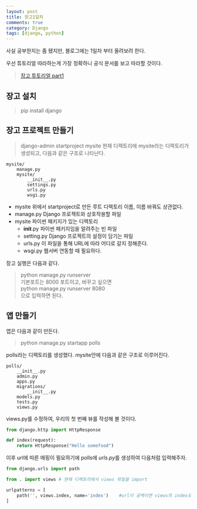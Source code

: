 ```yaml
---
layout: post
title: 장고1일차
comments: true
category: Django
tags: [django, python]
---
```


사실 공부한지는 좀 됐지만, 블로그에는 1일차 부터 올려보려 한다.

우선 튜토리얼 따라하는게 가장 정확하니 공식 문서를 보고 따라할 것이다.
> [장고 튜토리얼 part1 ](https://docs.djangoproject.com/ko/2.1/intro/tutorial01/)      

## 장고 설치
> pip install django

## 장고 프로젝트 만들기
> django-admin startproject mysite
현재 디렉토리에 mysite라는 디렉토리가 생성되고, 다음과 같은 구조로 나타난다.

```
mysite/
    manage.py
    mysite/
        __init__.py
        settings.py
        urls.py
        wsgi.py
```
- mysite        위에서 startproject로 만든 루트 디렉토리 이름, 이름 바꿔도 상관없다.
- manage.py     Django 프로젝트와 상호작용할 파일
- mysite        파이썬 패키지가 있는 디렉토리
  - __init__.py 파이썬 패키지임을 알려주는 빈 파일
  - setting.py  Django 프로젝트의 설정이 담기는 파일
  - urls.py     이 파일을 통해 URL에 따라 어디로 갈지 정해준다.
  - wsgi.py     웹서버 연동할 때 필요하다.
  
장고 실행은 다음과 같다.  
> python manage.py runserver  
기본포트는 8000 포트이고, 바꾸고 싶으면  
> python manage.py runserver 8080  
으로 입력하면 된다.

## 앱 만들기
앱은 다음과 같이 만든다.
> python manage.py startapp polls

polls라는 디렉토리를 생성했다. mysite안에 다음과 같은 구조로 이루어진다.

```
polls/
    __init__.py
    admin.py
    apps.py
    migrations/
        __init__.py
    models.py
    tests.py
    views.py
```
views.py를 수정하여, 우리의 첫 번째 뷰를 작성해 볼 것이다.
```python
from django.http import HttpResponse

def index(request):
    return HttpResponse("Hello somefood")
```
이후 url에 따른 매핑이 필요하기에 polls에 *urls.py*를 생성하여 다음처럼 입력해주자.
```python
from django.urls import path

from . import views # 현재 디렉토리에서 views 파일을 import  

urlpatterns = [
    path('', views.index, name='index')    #url이 공백이면 views의 index로 넘겨준다.
]
```
